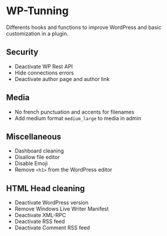 # WP-Tunning
Differents hooks and functions to improve WordPress and basic customization in a plugin.

## Security
- Deactivate WP Rest API
- Hide connections errors
- Deactivate author page and author link

## Media
- No french punctuation and accents for filenames
- Add medium format `medium_large` to media in admin

## Miscellaneous
- Dashboard cleaning
- Disallow file editor
- Disable Emoji
- Remove `<h1>` from the WordPress editor

## HTML Head cleaning
- Deactivate WordPress version
- Remove Windows Live Writer Manifest
- Deactivate XML-RPC
- Deactivate RSS feed
- Deactivate Comment RSS feed

